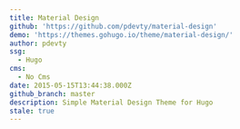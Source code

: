 ```yaml
---
title: Material Design
github: 'https://github.com/pdevty/material-design'
demo: 'https://themes.gohugo.io/theme/material-design/'
author: pdevty
ssg:
  - Hugo
cms:
  - No Cms
date: 2015-05-15T13:44:38.000Z
github_branch: master
description: Simple Material Design Theme for Hugo
stale: true
---
```

